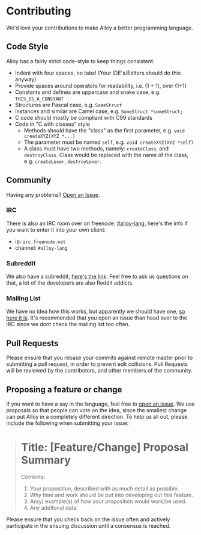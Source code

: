 # Contributing
We'd love your contributions to make Alloy a better programming language.

## Code Style
Alloy has a fairly strict code-style to keep things consistent:

* Indent with four spaces, no tabs! (Your IDE's/Editors should do this anyway)
* Provide spaces around operators for readability, i.e. (1 + 1), over (1+1)
* Constants and defines are uppercase and snake case, e.g. `THIS_IS_A_CONSTANT`
* Structures are Pascal case, e.g. `SomeStruct`
* Instances and similar are Camel case, e.g. `SomeStruct *someStruct;`
* C code should mostly be compliant with C99 standards
* Code in "C with classes" style
  - Methods should have the "class" as the first parameter, e.g. `void createXYZ(XYZ *...)`
  - The parameter must be named `self`, e.g. `void createXYZ(XYZ *self)`
  - A class must have two methods, namely: `createClass`, and `destroyClass`. Class
    would be replaced with the name of the class, e.g. `createLexer`, `destroyLexer`.

## Community
Having any problems? [Open an Issue](https://github.com/felixangell/alloy/issues). 

### IRC
There is also an IRC room over on freenode: [#alloy-lang](http://webchat.freenode.net/?channels=%23alloy-lang), here's the info if you want to enter it into your own client:

* ip: `irc.freenode.net`
* channel: `#alloy-lang`

### Subreddit
We also have a subreddit, [here's the link](http://www.reddit.com/r/alloy_lang). Feel free to ask us questions on that,
a lot of the developers are also Reddit addicts.

### Mailing List
We have no idea how this works, but apparently we should have one, [so here it is](https://groups.google.com/forum/#!forum/alloy-lang).
It's recommended that you open an issue than head over to the IRC since we dont check the mailing list too often.

## Pull Requests
Please ensure that you rebase your commits against remote master prior to submitting a pull request, in order to prevent edit collisions. Pull Requests will be reviewed by the contributors, and other members of the community.

## Proposing a feature or change
If you want to have a say in the language, feel free to
[open an issue](https://github.com/felixangell/alloy/issues). We use proposals
so that people can vote on the idea, since the smallest change can put Alloy
in a completely different direction. To help us all out, please include
the following when submitting your issue:

> Title: [Feature/Change] Proposal Summary
> =====================================
>
> Contents:
>
> 1. Your proposition, described with as much detail as possible.
> 2. Why time and work should be put into developing out this feature.
> 3. An(y) example(s) of how your proposition would work/be used.
> 4. Any additonal data.

Please ensure that you check back on the issue often and actively participate
in the ensuing discussion until a consensus is reached.
